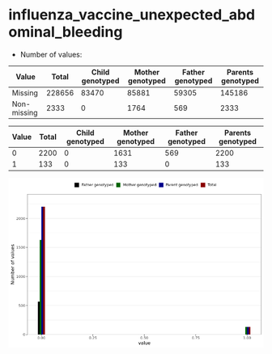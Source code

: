 # influenza_vaccine_unexpected_abdominal_bleeding
- Number of values:

| Value | Total | Child genotyped | Mother genotyped | Father genotyped | Parents genotyped |
| ----- | ----- | --------------- | ---------------- | ---------------- |---------------- |
| Missing | 228656 | 83470 | 85881 | 59305 | 145186 |
| Non-missing | 2333 | 0 | 1764 | 569 | 2333 |

| Value | Total | Child genotyped | Mother genotyped | Father genotyped | Parents genotyped |
| ----- | ----- | --------------- | ---------------- | ---------------- |---------------- |
| 0 | 2200 | 0 | 1631 | 569 | 2200 |
| 1 | 133 | 0 | 133 | 0 | 133 |



![](influenza_vaccine_unexpected_abdominal_bleeding_n.png)



